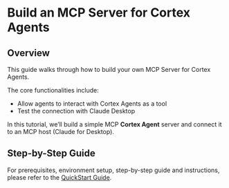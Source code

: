 # Build an MCP Server for Cortex Agents

## Overview

This guide walks through how to build your own MCP Server for Cortex Agents.

The core functionalities include:

- Allow agents to interact with Cortex Agents as a tool
- Test the connection with Claude Desktop

In this tutorial, we’ll build a simple MCP **Cortex Agent** server and connect it to an MCP host (Claude for Desktop).

## Step-by-Step Guide

For prerequisites, environment setup, step-by-step guide and instructions, please refer to the [QuickStart Guide](https://quickstarts.snowflake.com/guide/mcp-server-for-cortex-agents/index.html).

